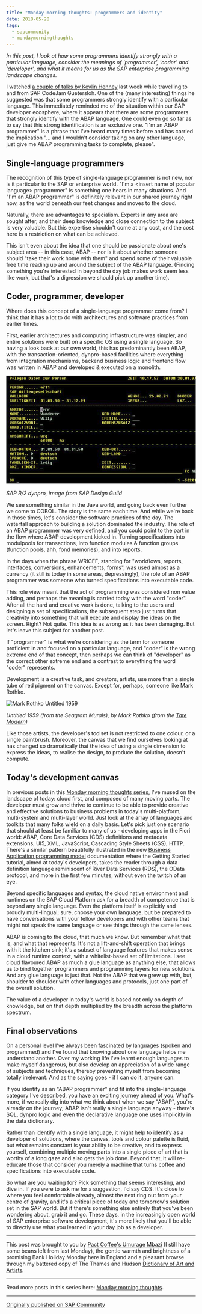 ```yaml
---
title: "Monday morning thoughts: programmers and identity"
date: 2018-05-28
tags:
  - sapcommunity
  - mondaymorningthoughts
---
```

*In this post, I look at how some programmers identify strongly with a
particular language, consider the meanings of 'programmer', 'coder'
and 'developer', and what it means for us as the SAP enterprise
programming landscape changes.*

I watched [a couple of talks by Kevlin
Henney](https://www.youtube.com/results?search_query=kevlin+henney) last
week while travelling to and from SAP CodeJam Guetersloh. One of the
(many interesting) things he suggested was that some programmers
strongly identify with a particular language. This immediately reminded
me of the situation within our SAP developer ecosphere, where it appears
that there are some programmers that strongly identify with the ABAP
language. One could even go so far as to say that this strong
identification is an exclusive one. "I'm an ABAP programmer" is a
phrase that I've heard many times before and has carried the
implication "\... and I wouldn't consider taking on any other
language, just give me ABAP programming tasks to complete, please".

## Single-language programmers

The recognition of this type of single-language programmer is not new,
nor is it particular to the SAP or enterprise world. "I'm a \<insert
name of popular language\> programmer" is something one hears in many
situations. And "I'm an ABAP programmer" is definitely relevant in
our shared journey right now, as the world beneath our feet changes and
moves to the cloud.

Naturally, there are advantages to specialism. Experts in any area are
sought after, and their deep knowledge and close connection to the
subject is very valuable. But this expertise shouldn't come at any
cost, and the cost here is a restriction on what can be achieved.

This isn't even about the idea that one should be passionate about
one's subject area \-- in this case, ABAP \-- nor is it about whether
someone should "take their work home with them" and spend some of
their valuable free time reading up and around the subject of the ABAP
language. (Finding something you're interested in beyond the day job
makes work seem less like work, but that's a digression we should pick
up another time).

## Coder, programmer, developer

Where does this concept of a single-language programmer come from? I
think that it has a lot to do with architectures and software practices
from earlier times.

First, earlier architectures and computing infrastructure was simpler,
and entire solutions were built on a specific OS using a single
language. So having a look back at our own world, this has predominantly
been ABAP, with the transaction-oriented, dynpro-based facilities where
everything from integration mechanisms, backend business logic and
frontend flow was written in ABAP and developed & executed on a
monolith.

![](/images/2018/05/Screenshot-2018-05-28-at-07.47.35.png)

*SAP R/2 dynpro, image from SAP Design Guild*

We see something similar in the Java world, and going back even further
we come to COBOL. The story is the same each time. And while we're back
in those times, let's consider the software practices of the day. The
waterfall approach to building a solution dominated the industry. The
role of an ABAP programmer was very defined, and you could point to the
part in the flow where ABAP development kicked in. Turning
specifications into modulpools for transactions, into function modules &
function groups (function pools, ahh, fond memories), and into reports.

In the days when the phrase WRICEF, standing for "workflows, reports,
interfaces, conversions, enhancements, forms", was used almost as a
currency (it still is today in some areas, depressingly), the role of an
ABAP programmer was someone who turned specifications into executable
code.

This role view meant that the act of programming was considered non
value adding, and perhaps the meaning is carried today with the word
"coder". After all the hard and creative work is done, talking to the
users and designing a set of specifications, the subsequent step just
turns that creativity into something that will execute and display the
ideas on the screen. Right? Not quite. This idea is as wrong as it has
been damaging. But let's leave this subject for another post.

If "programmer" is what we're considering as the term for someone
proficient in and focused on a particular language, and "coder" is the
wrong extreme end of that concept, then perhaps we can think of
"developer" as the correct other extreme end and a contrast to
everything the word "coder" represents.

Development is a creative task, and creators, artists, use more than a
single tube of red pigment on the canvas. Except for, perhaps, someone
like Mark Rothko.

![Mark Rothko Untitled
1959](https://www.tate.org.uk/sites/default/files/styles/width-600/public/images/mark%20rothko%20untitled%201959%202.jpg)

*Untitled 1959 (from the Seagram Murals), by Mark Rothko (from the [Tate
Modern](http://www.tate.org.uk/whats-on/tate-modern/exhibition/rothko/rothko-room-guide/room-3-seagram-murals))*

Like those artists, the developer's toolset is not restricted to one
colour, or a single paintbrush. Moreover, the canvas that we find
ourselves looking at has changed so dramatically that the idea of using
a single dimension to express the ideas, to realise the design, to
produce the solution, doesn't compute.

## Today's development canvas

In previous posts in this [Monday morning thoughts
series](/tags/mondaymorningthoughts/), I've mused
on the landscape of today: cloud first, and composed of many moving
parts. The developer must grow and thrive to continue to be able to
provide creative and effective solutions to business problems in
today's multi-platform, multi-system and multi-layer world. Just look
at the array of languages and toolkits that many folks wield on a daily
basis. Let's pick just one scenario that should at least be familiar to
many of us - developing apps in the Fiori world: ABAP, Core Data
Services (CDS) definitions and metadata extensions, UI5, XML,
JavaScript, Cascading Style Sheets (CSS), HTTP. There's a similar
pattern beautifully illustrated in the new [Business Application
programming
model](https://help.sap.com/viewer/65de2977205c403bbc107264b8eccf4b/Cloud/en-US/00823f91779d4d42aa29a498e0535cdf.html)
documentation where the Getting Started tutorial, aimed at today's
developers, takes the reader through a data definition language
reminiscent of River Data Services (RDS), the OData protocol, and more
in the first few minutes, without even the twitch of an eye.

Beyond specific languages and syntax, the cloud native environment and
runtimes on the SAP Cloud Platform ask for a breadth of competence that
is beyond any single language. Even the platform itself is explicitly
and proudly multi-lingual; sure, choose your own language, but be
prepared to have conversations with your fellow developers and with
other teams that might not speak the same language or see things through
the same lenses.

ABAP is coming to the cloud, that much we know. But remember what that
is, and what that represents. It's not a lift-and-shift operation that
brings with it the kitchen sink; it's a subset of language features
that makes sense in a cloud runtime context, with a whitelist-based set
of limitations. I see cloud flavoured ABAP as much a glue language as
anything else, that allows us to bind together programmers and
programming layers for new solutions. And any glue language is just
that. Not the ABAP that we grew up with, but, shoulder to shoulder with
other languages and protocols, just one part of the overall solution.

The value of a developer in today's world is based not only on depth of
knowledge, but on that depth multiplied by the breadth across the
platform spectrum.

## Final observations

On a personal level I've always been fascinated by languages (spoken
and programmed) and I've found that knowing about one language helps me
understand another. Over my working life I've learnt enough languages
to make myself dangerous, but also develop an appreciation of a wide
range of subjects and techniques, thereby preventing myself from
becoming totally irrelevant. And as the saying goes - if I can do it,
anyone can.

If you identify as an "ABAP programmer" and fit into the
single-language category I've described, you have an exciting journey
ahead of you. What's more, if we really dig into what we think about
when we say "ABAP", you're already on the journey; ABAP isn't really
a single language anyway - there's SQL, dynpro logic and even the
declarative language one uses implicitly in the data dictionary.

Rather than identify with a single language, it might help to identify
as a developer of solutions, where the canvas, tools and colour palette
is fluid, but what remains constant is your ability to be creative, and
to express yourself, combining multiple moving parts into a single piece
of art that is worthy of a long gaze and also gets the job done. Beyond
that, it will re-educate those that consider you merely a machine that
turns coffee and specifications into executable code.

So what are you waiting for? Pick something that seems interesting, and
dive in. If you were to ask me for a suggestion, I'd say CDS. It's
close to where you feel comfortable already, almost the next ring out
from your centre of gravity, and it's a critical piece of today and
tomorrow's solution set in the SAP world. But if there's something
else entirely that you've been wondering about, grab it and go. These
days, in the increasingly open world of SAP enterprise software
development, it's more likely that you'll be able to directly use what
you learned in your day job as a developer.

---

This post was brought to you by [Pact Coffee's Umurage
Mbazi](https://www.pactcoffee.com/coffees/umurage-mbazi) (I still have
some beans left from last Monday), the gentle warmth and brightness of a
promising Bank Holiday Monday here in England and a pleasant browse
through my battered copy of The Thames and Hudson [Dictionary of Art and
Artists](https://books.google.co.uk/books/about/The_Thames_and_Hudson_Dictionary_of_Art.html?id=xHxUAAAAMAAJ).

---

Read more posts in this series here: [Monday morning
thoughts](/tags/mondaymorningthoughts/).

---

[Originally published on SAP Community](https://community.sap.com/t5/technology-blogs-by-sap/monday-morning-thoughts-programmers-and-identity/ba-p/13380743)
